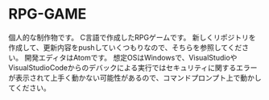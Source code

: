 # RPG-GAME
個人的な制作物です。
C言語で作成したRPGゲームです。
新しくリポジトリを作成して、更新内容をpushしていくつもりなので、そちらを参照してください。
開発エディタはAtomです。
想定OSはWindowsで、VisualStudioやVisualStudioCodeからのデバックによる実行ではセキュリティに関するエラーが表示されて上手く動かない可能性があるので、コマンドプロンプト上で動かしてください。
